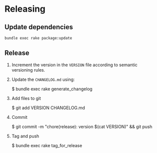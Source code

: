 # Releasing

## Update dependencies

    bundle exec rake package:update

## Release

1. Increment the version in the `VERSION` file according to semantic versioning rules.

2. Update the `CHANGELOG.md` using:

    $ bundle exec rake generate_changelog

3. Add files to git

    $ git add VERSION CHANGELOG.md

4. Commit

    $ git commit -m "chore(release): version $(cat VERSION)" && git push

5. Tag and push

    $ bundle exec rake tag_for_release
